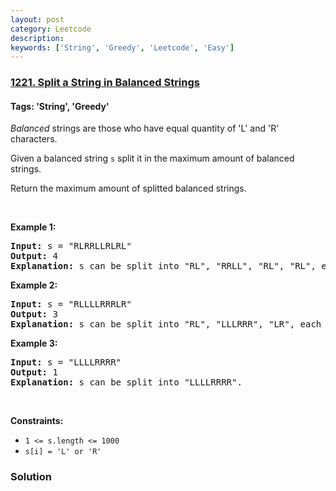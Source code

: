 ```yaml
---
layout: post
category: Leetcode
description: 
keywords: ['String', 'Greedy', 'Leetcode', 'Easy']
---
```

### [1221. Split a String in Balanced Strings](https://leetcode.com/problems/split-a-string-in-balanced-strings)

#### Tags: 'String', 'Greedy'

<div class="content__u3I1 question-content__JfgR"><div><p><i data-stringify-type="italic">Balanced</i> strings are those who have equal quantity of 'L' and 'R' characters.</p>
<p>Given a balanced string <code data-stringify-type="code">s</code> split it in the maximum amount of balanced strings.</p>
<p>Return the maximum amount of splitted balanced strings.</p>
<p> </p>
<p><strong>Example 1:</strong></p>
<pre><strong>Input:</strong> s = "RLRRLLRLRL"
<strong>Output:</strong> 4
<strong>Explanation: </strong>s can be split into "RL", "RRLL", "RL", "RL", each substring contains same number of 'L' and 'R'.
</pre>
<p><strong>Example 2:</strong></p>
<pre><strong>Input:</strong> s = "RLLLLRRRLR"
<strong>Output:</strong> 3
<strong>Explanation: </strong>s can be split into "RL", "LLLRRR", "LR", each substring contains same number of 'L' and 'R'.
</pre>
<p><strong>Example 3:</strong></p>
<pre><strong>Input:</strong> s = "LLLLRRRR"
<strong>Output:</strong> 1
<strong>Explanation: </strong>s can be split into "LLLLRRRR".
</pre>
<p> </p>
<p><strong>Constraints:</strong></p>
<ul>
<li><code>1 &lt;= s.length &lt;= 1000</code></li>
<li><code>s[i] = 'L' or 'R'</code></li>
</ul>
</div></div>

### Solution
